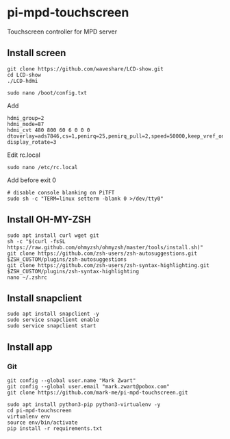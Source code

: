 # pi-mpd-touchscreen
Touchscreen controller for MPD server

## Install screen

```
git clone https://github.com/waveshare/LCD-show.git
cd LCD-show
./LCD-hdmi
```

```
sudo nano /boot/config.txt
```
Add
```
hdmi_group=2
hdmi_mode=87
hdmi_cvt 480 800 60 6 0 0 0
dtoverlay=ads7846,cs=1,penirq=25,penirq_pull=2,speed=50000,keep_vref_on=0,swapxy=0,pmax=255,xohms=150,xmin=200,xmax=3900,ymin=200,ymax=3900
display_rotate=3
```
Edit rc.local
```
sudo nano /etc/rc.local
```
Add before exit 0
```
# disable console blanking on PiTFT
sudo sh -c "TERM=linux setterm -blank 0 >/dev/tty0"
```

## Install OH-MY-ZSH

```
sudo apt install curl wget git
sh -c "$(curl -fsSL https://raw.github.com/ohmyzsh/ohmyzsh/master/tools/install.sh)"
git clone https://github.com/zsh-users/zsh-autosuggestions.git $ZSH_CUSTOM/plugins/zsh-autosuggestions
git clone https://github.com/zsh-users/zsh-syntax-highlighting.git $ZSH_CUSTOM/plugins/zsh-syntax-highlighting
nano ~/.zshrc
```

## Install snapclient
```
sudo apt install snapclient -y
sudo service snapclient enable
sudo service snapclient start
```

## Install app

### Git

```
git config --global user.name "Mark Zwart"
git config --global user.email "mark.zwart@pobox.com"
git clone https://github.com/mark-me/pi-mpd-touchscreen.git
```

```
sudo apt install python3-pip python3-virtualenv -y
cd pi-mpd-touchscreen
virtualenv env
source env/bin/activate
pip install -r requirements.txt
```
